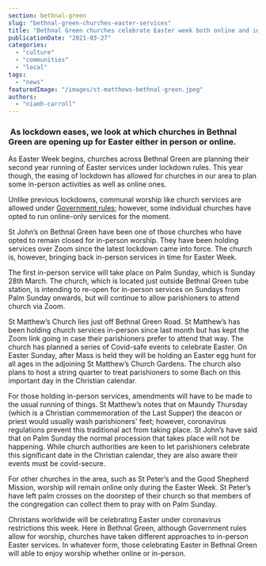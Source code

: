 ```yaml
---
section: bethnal-green
slug: "bethnal-green-churches-easter-services"
title: "Bethnal Green churches celebrate Easter week both online and in-person"
publicationDate: "2021-03-27"
categories: 
  - "culture"
  - "communities"
  - "local"
tags: 
  - "news"
featuredImage: "/images/st-matthews-bethnal-green.jpeg"
authors: 
  - "niamh-carroll"
---
```


###  As lockdown eases, we look at which churches in Bethnal Green are opening up for Easter either in person or online.

As Easter Week begins, churches across Bethnal Green are planning their second year running of Easter services under lockdown rules. This year though, the easing of lockdown has allowed for churches in our area to plan some in-person activities as well as online ones.

Unlike previous lockdowns, communal worship like church services are allowed under [Government rules](https://www.gov.uk/government/publications/covid-19-guidance-for-the-safe-use-of-places-of-worship-during-the-pandemic-from-4-july); however, some individual churches have opted to run online-only services for the moment. 

St John’s on Bethnal Green have been one of those churches who have opted to remain closed for in-person worship. They have been holding services over Zoom since the latest lockdown came into force. The church is, however, bringing back in-person services in time for Easter Week. 

The first in-person service will take place on Palm Sunday, which is Sunday 28th March. The church, which is located just outside Bethnal Green tube station, is intending to re-open for in-person services on Sundays from Palm Sunday onwards, but will continue to allow parishioners to attend church via Zoom.  

St Matthew’s Church lies just off Bethnal Green Road. St Matthew’s has been holding church services in-person since last month but has kept the Zoom link going in case their parishioners prefer to attend that way. The church has planned a series of Covid-safe events to celebrate Easter. On Easter Sunday, after Mass is held they will be holding an Easter egg hunt for all ages in the adjoining St Matthew’s Church Gardens. The church also plans to host a string quarter to treat parishioners to some Bach on this important day in the Christian calendar. 

For those holding in-person services, amendments will have to be made to the usual running of things. St Matthew’s notes that on Maundy Thursday (which is a Christian commemoration of the Last Supper) the deacon or priest would usually wash parishioners' feet; however, coronavirus regulations prevent this traditional act from taking place. St John’s have said that on Palm Sunday the normal procession that takes place will not be happening. While church authorities are keen to let parishioners celebrate this significant date in the Christian calendar, they are also aware their events must be covid-secure. 

For other churches in the area, such as St Peter’s and the Good Shepherd Mission, worship will remain online only during the Easter Week. St Peter’s have left palm crosses on the doorstep of their church so that members of the congregation can collect them to pray with on Palm Sunday. 

Christans worldwide will be celebrating Easter under coronavirus restrictions this week. Here in Bethnal Green, although Government rules allow for worship, churches have taken different approaches to in-person Easter services. In whatever form, those celebrating Easter in Bethnal Green will able to enjoy worship whether online or in-person.
